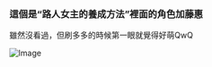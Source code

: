 ### 這個是“路人女主的養成方法”裡面的角色加藤惠
雖然沒看過，但刷多多的時候第一眼就覺得好萌QwQ

![Image](https://github.com/user-attachments/assets/24eb388d-7c16-44bf-a5c4-78f55cb45c1d)